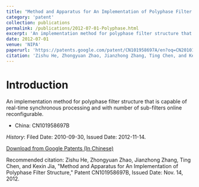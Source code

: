 ```yaml
---
title: "Method and Apparatus for An Implementation of Polyphase Filter Structure"
category: 'patent'
collection: publications
permalink: /publications/2012-07-01-Polyphase.html
excerpt: 'An implementation method for polyphase filter structure that is capable of real-time synchronous processing and with number of sub-filters online reconfigurable.'
date: 2012-07-01
venue: 'NIPA'
paperurl: 'https://patents.google.com/patent/CN101958697A/en?oq=CN201010297382'
citation: 'Zishu He, Zhongyuan Zhao, Jianzhong Zhang, Ting Chen, and Kexin Jia, &quot;Method and Apparatus for An Implementation of Polyphase Filter Structure,&quot; <i>NIPA</i>, CN101958697B, Issued Date: Nov. 14, 2012.'
---
```


Introduction
===
An implementation method for polyphase filter structure that is capable of real-time synchronous processing and with number of sub-filters online reconfigurable.

* China: CN101958697B

_History_: Filed Date: 2010-09-30, Issued Date: 2012-11-14.

[Download from Google Patents (In Chinese)](https://patentimages.storage.googleapis.com/a9/63/15/df943588828306/CN101958697A.pdf)

Recommended citation: Zishu He, Zhongyuan Zhao, Jianzhong Zhang, Ting Chen, and Kexin Jia, "Method and Apparatus for An Implementation of Polyphase Filter Structure," Patent CN101958697B, Issued Date: Nov. 14, 2012.